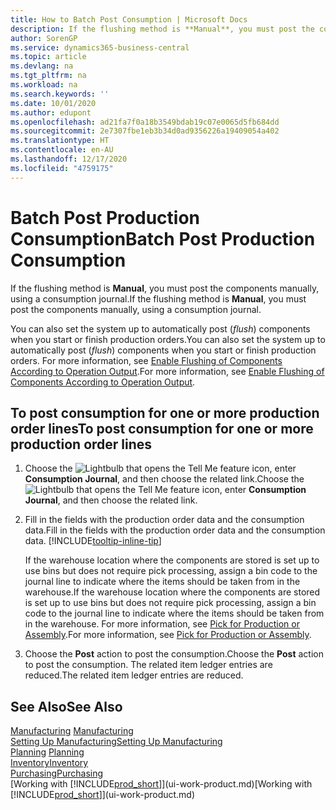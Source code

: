 ```yaml
---
title: How to Batch Post Consumption | Microsoft Docs
description: If the flushing method is **Manual**, you must post the components manually, using a consumption journal.
author: SorenGP
ms.service: dynamics365-business-central
ms.topic: article
ms.devlang: na
ms.tgt_pltfrm: na
ms.workload: na
ms.search.keywords: ''
ms.date: 10/01/2020
ms.author: edupont
ms.openlocfilehash: ad21fa7f0a18b3549bdab19c07e0065d5fb684dd
ms.sourcegitcommit: 2e7307fbe1eb3b34d0ad9356226a19409054a402
ms.translationtype: HT
ms.contentlocale: en-AU
ms.lasthandoff: 12/17/2020
ms.locfileid: "4759175"
---
```

# <a name="batch-post-production-consumption"></a><span data-ttu-id="a1a06-103">Batch Post Production Consumption</span><span class="sxs-lookup"><span data-stu-id="a1a06-103">Batch Post Production Consumption</span></span>
<span data-ttu-id="a1a06-104">If the flushing method is **Manual**, you must post the components manually, using a consumption journal.</span><span class="sxs-lookup"><span data-stu-id="a1a06-104">If the flushing method is **Manual**, you must post the components manually, using a consumption journal.</span></span>

<span data-ttu-id="a1a06-105">You can also set the system up to automatically post (*flush*) components when you start or finish production orders.</span><span class="sxs-lookup"><span data-stu-id="a1a06-105">You can also set the system up to automatically post (*flush*) components when you start or finish production orders.</span></span> <span data-ttu-id="a1a06-106">For more information, see [Enable Flushing of Components According to Operation Output](production-how-to-flush-components-according-to-operation-output.md).</span><span class="sxs-lookup"><span data-stu-id="a1a06-106">For more information, see [Enable Flushing of Components According to Operation Output](production-how-to-flush-components-according-to-operation-output.md).</span></span>

## <a name="to-post-consumption-for-one-or-more-production-order-lines"></a><span data-ttu-id="a1a06-107">To post consumption for one or more production order lines</span><span class="sxs-lookup"><span data-stu-id="a1a06-107">To post consumption for one or more production order lines</span></span>  
1.  <span data-ttu-id="a1a06-108">Choose the ![Lightbulb that opens the Tell Me feature](media/ui-search/search_small.png "Tell me what you want to do") icon, enter **Consumption Journal**, and then choose the related link.</span><span class="sxs-lookup"><span data-stu-id="a1a06-108">Choose the ![Lightbulb that opens the Tell Me feature](media/ui-search/search_small.png "Tell me what you want to do") icon, enter **Consumption Journal**, and then choose the related link.</span></span>  
2.  <span data-ttu-id="a1a06-109">Fill in the fields with the production order data and the consumption data.</span><span class="sxs-lookup"><span data-stu-id="a1a06-109">Fill in the fields with the production order data and the consumption data.</span></span> [!INCLUDE[tooltip-inline-tip](includes/tooltip-inline-tip_md.md)]  

    <span data-ttu-id="a1a06-110">If the warehouse location where the components are stored is set up to use bins but does not require pick processing, assign a bin code to the journal line to indicate where the items should be taken from in the warehouse.</span><span class="sxs-lookup"><span data-stu-id="a1a06-110">If the warehouse location where the components are stored is set up to use bins but does not require pick processing, assign a bin code to the journal line to indicate where the items should be taken from in the warehouse.</span></span> <span data-ttu-id="a1a06-111">For more information, see [Pick for Production or Assembly](warehouse-how-to-pick-for-production.md).</span><span class="sxs-lookup"><span data-stu-id="a1a06-111">For more information, see [Pick for Production or Assembly](warehouse-how-to-pick-for-production.md).</span></span>  
3.  <span data-ttu-id="a1a06-112">Choose the **Post** action to post the consumption.</span><span class="sxs-lookup"><span data-stu-id="a1a06-112">Choose the **Post** action to post the consumption.</span></span> <span data-ttu-id="a1a06-113">The related item ledger entries are reduced.</span><span class="sxs-lookup"><span data-stu-id="a1a06-113">The related item ledger entries are reduced.</span></span>

## <a name="see-also"></a><span data-ttu-id="a1a06-114">See Also</span><span class="sxs-lookup"><span data-stu-id="a1a06-114">See Also</span></span>  
<span data-ttu-id="a1a06-115">[Manufacturing](production-manage-manufacturing.md)  </span><span class="sxs-lookup"><span data-stu-id="a1a06-115">[Manufacturing](production-manage-manufacturing.md)  </span></span>  
[<span data-ttu-id="a1a06-116">Setting Up Manufacturing</span><span class="sxs-lookup"><span data-stu-id="a1a06-116">Setting Up Manufacturing</span></span>](production-configure-production-processes.md)  
<span data-ttu-id="a1a06-117">[Planning](production-planning.md)    </span><span class="sxs-lookup"><span data-stu-id="a1a06-117">[Planning](production-planning.md)    </span></span>  
[<span data-ttu-id="a1a06-118">Inventory</span><span class="sxs-lookup"><span data-stu-id="a1a06-118">Inventory</span></span>](inventory-manage-inventory.md)  
[<span data-ttu-id="a1a06-119">Purchasing</span><span class="sxs-lookup"><span data-stu-id="a1a06-119">Purchasing</span></span>](purchasing-manage-purchasing.md)  
<span data-ttu-id="a1a06-120">[Working with [!INCLUDE[prod_short](includes/prod_short.md)]](ui-work-product.md)</span><span class="sxs-lookup"><span data-stu-id="a1a06-120">[Working with [!INCLUDE[prod_short](includes/prod_short.md)]](ui-work-product.md)</span></span>
